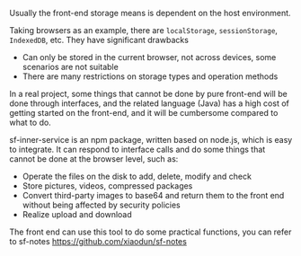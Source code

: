 Usually the front-end storage means is dependent on the host environment.

Taking browsers as an example, there are `localStorage`, `sessionStorage`, `IndexedDB`, etc. They have significant drawbacks

- Can only be stored in the current browser, not across devices, some scenarios are not suitable
- There are many restrictions on storage types and operation methods

In a real project, some things that cannot be done by pure front-end will be done through interfaces, and the related language (Java) has a high cost of getting started on the front-end, and it will be cumbersome compared to what to do.

sf-inner-service is an npm package, written based on node.js, which is easy to integrate. It can respond to interface calls and do some things that cannot be done at the browser level, such as:

- Operate the files on the disk to add, delete, modify and check
- Store pictures, videos, compressed packages
- Convert third-party images to base64 and return them to the front end without being affected by security policies
- Realize upload and download

The front end can use this tool to do some practical functions, you can refer to sf-notes https://github.com/xiaodun/sf-notes